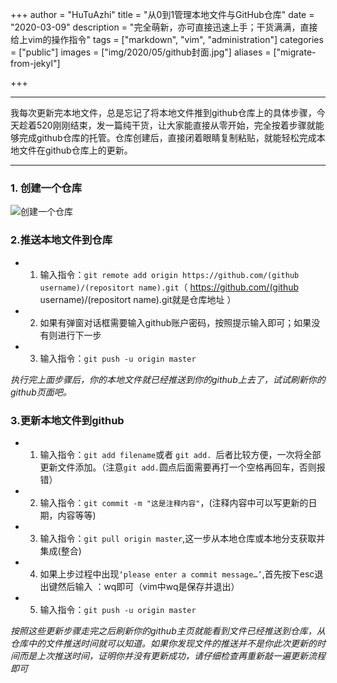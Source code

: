 +++
author = "HuTuAzhi"
title = "从0到1管理本地文件与GitHub仓库"
date = "2020-03-09"
description = "完全萌新，亦可直接迅速上手；干货满满，直接给上vim的操作指令"
tags = ["markdown", "vim", "administration"]
categories = ["public"]
images  = ["img/2020/05/github封面.jpg"]
aliases = ["migrate-from-jekyl"]

+++

<!-- ---
author: HuTuAzhi
title: 更新本地文件到github仓库
date: 2020-05-20
categories: ['文件管理']
draft: false
--- -->
<!--more-->

***
我每次更新完本地文件，总是忘记了将本地文件推到github仓库上的具体步骤，今天趁着520刚刚结束，发一篇纯干货，让大家能直接从零开始，完全按着步骤就能够完成github仓库的托管。仓库创建后，直接闭着眼睛复制粘贴，就能轻松完成本地文件在github仓库上的更新。
***

###  1. 创建一个仓库
![创建一个仓库](https://tva1.sinaimg.cn/large/007S8ZIlgy1gf054bi2i0j313j0u0aii.jpg "创建一个仓库")

### 2.推送本地文件到仓库
- 1. 输入指令：`git remote add origin https://github.com/(github username)/(repositort name).git`（ https://github.com/(github username)/(repositort name).git就是仓库地址 ）
- 2. 如果有弹窗对话框需要输入github账户密码，按照提示输入即可；如果没有则进行下一步
- 3. 输入指令：`git push -u origin master`

*执行完上面步骤后，你的本地文件就已经推送到你的github上去了，试试刷新你的github页面吧。*

### 3.更新本地文件到github

- 1. 输入指令：`git add filename`或者 `git add. `后者比较方便，一次将全部更新文件添加。（注意`git add.`圆点后面需要再打一个空格再回车，否则报错）

- 2. 输入指令：`git commit -m "这是注释内容"`，(注释内容中可以写更新的日期，内容等等)
- 3. 输入指令：`git pull origin master`,这一步从本地仓库或本地分支获取并集成(整合)
- 4. 如果上步过程中出现`‘please enter a commit message…’`,首先按下esc退出键然后输入 ：wq即可（vim中wq是保存并退出）
- 5. 输入指令：`git push -u origin master`
  

*按照这些更新步骤走完之后刷新你的github主页就能看到文件已经推送到仓库，从仓库中的文件推送时间就可以知道。如果你发现文件的推送并不是你此次更新的时间而是上次推送时间，证明你并没有更新成功，请仔细检查再重新敲一遍更新流程即可*
